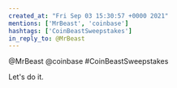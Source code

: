 ```yaml
---
created_at: "Fri Sep 03 15:30:57 +0000 2021"
mentions: ['MrBeast', 'coinbase']
hashtags: ['CoinBeastSweepstakes']
in_reply_to: @MrBeast
---
```


@MrBeast @coinbase #CoinBeastSweepstakes

Let's do it.